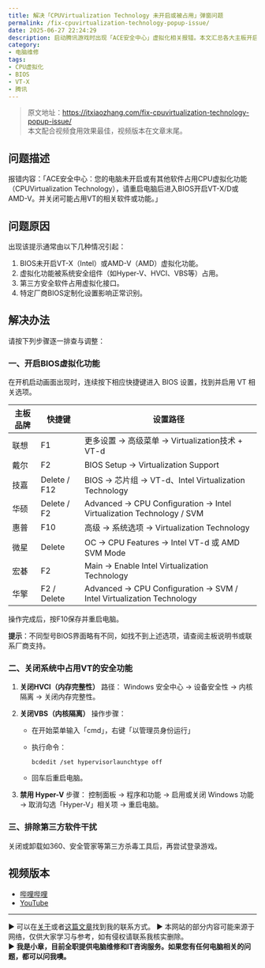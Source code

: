 ```yaml
---
title: 解决「CPUVirtualization Technology 未开启或被占用」弹窗问题
permalink: /fix-cpuvirtualization-technology-popup-issue/
date: 2025-06-27 22:24:29
description: 启动腾讯游戏时出现「ACE安全中心」虚拟化相关报错。本文汇总各大主板开启虚拟化设置方法，并提供关闭HVCI、VBS、Hyper-V等系统占用功能的详细步骤，帮助用户彻底排查并解决弹窗问题。
category:
- 电脑维修
tags:
- CPU虚拟化
- BIOS
- VT-X
- 腾讯
---
```


> 原文地址：<https://itxiaozhang.com/fix-cpuvirtualization-technology-popup-issue/>  
> 本文配合视频食用效果最佳，视频版本在文章末尾。

## 问题描述

报错内容：「ACE安全中心：您的电脑未开启或有其他软件占用CPU虚拟化功能（CPUVirtualization Technology），请重启电脑后进入BIOS开启VT-X/D或AMD-V。并关闭可能占用VT的相关软件或功能。」

## 问题原因

出现该提示通常由以下几种情况引起：

1. BIOS未开启VT-X（Intel）或AMD-V（AMD）虚拟化功能。
2. 虚拟化功能被系统安全组件（如Hyper-V、HVCI、VBS等）占用。
3. 第三方安全软件占用虚拟化接口。
4. 特定厂商BIOS定制化设置影响正常识别。

## 解决办法

请按下列步骤逐一排查与调整：

### 一、开启BIOS虚拟化功能

在开机启动画面出现时，连续按下相应快捷键进入 BIOS 设置，找到并启用 VT 相关选项。

| 主板品牌 | 快捷键          | 设置路径                                                                 |
| ---- | ------------ | -------------------------------------------------------------------- |
| 联想   | F1           | 更多设置 → 高级菜单 → Virtualization技术 + VT-d                                |
| 戴尔   | F2           | BIOS Setup → Virtualization Support                                  |
| 技嘉   | Delete / F12 | BIOS → 芯片组 → VT-d、Intel Virtualization Technology                    |
| 华硕   | Delete / F2  | Advanced → CPU Configuration → Intel Virtualization Technology / SVM |
| 惠普   | F10          | 高级 → 系统选项 → Virtualization Technology                                |
| 微星   | Delete       | OC → CPU Features → Intel VT-d 或 AMD SVM Mode                        |
| 宏碁   | F2           | Main → Enable Intel Virtualization Technology                        |
| 华擎   | F2 / Delete  | Advanced → CPU Configuration → SVM / Intel Virtualization Technology |

操作完成后，按F10保存并重启电脑。

**提示**：不同型号BIOS界面略有不同，如找不到上述选项，请查阅主板说明书或联系厂商支持。

### 二、关闭系统中占用VT的安全功能

1. **关闭HVCI（内存完整性）**
   路径：
   Windows 安全中心 → 设备安全性 → 内核隔离 → 关闭内存完整性。

2. **关闭VBS（内核隔离）**
   操作步骤：

   * 在开始菜单输入「cmd」，右键「以管理员身份运行」
   * 执行命令：

     ```
     bcdedit /set hypervisorlaunchtype off
     ```

   * 回车后重启电脑。

3. **禁用 Hyper-V**
   步骤：
   控制面板 → 程序和功能 → 启用或关闭 Windows 功能 → 取消勾选「Hyper-V」相关项 → 重启电脑。

### 三、排除第三方软件干扰

关闭或卸载如360、安全管家等第三方杀毒工具后，再尝试登录游戏。

## 视频版本

* [哔哩哔哩](https://space.bilibili.com/3546607630944387)
* [YouTube](https://www.youtube.com/@itxiaozhang)

---
▶ 可以在[关于](https://itxiaozhang.com/about/)或者[这篇文章](https://itxiaozhang.com/about-computer-repair-services-with-me/)找到我的联系方式。
▶ 本网站的部分内容可能来源于网络，仅供大家学习与参考，如有侵权请联系我核实删除。  
▶ **我是小章，目前全职提供电脑维修和IT咨询服务。如果您有任何电脑相关的问题，都可以问我噢。**  
